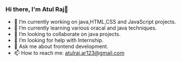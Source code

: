 ### Hi there, I'm Atul Raj👋

 
- 🔭 I’m currently working on java,HTML,CSS and JavaScript projects.
- 🌱 I’m currently learning various oracal and java techniques.
- 👯 I’m looking to collaborate on java projects. 
- 🤔 I’m looking for help with Internship.
- 💬 Ask me about frontend development.
- 📫 How to reach me: atulraj.ar123@gmail.com
